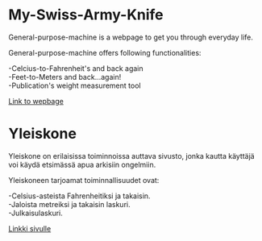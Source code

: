 # My-Swiss-Army-Knife

General-purpose-machine is a webpage to get you through everyday life.

General-purpose-machine offers following functionalities:

  -Celcius-to-Fahrenheit's and back again<br/>
  -Feet-to-Meters and back...again!<br/>
  -Publication's weight measurement tool
  
  <a href="https://song-writer-bat-81408.netlify.com/">Link to wepbage</a>

# Yleiskone

Yleiskone on erilaisissa toiminnoissa auttava sivusto, jonka kautta käyttäjä voi käydä etsimässä apua arkisiin ongelmiin.

Yleiskoneen tarjoamat toiminnallisuudet ovat:

  -Celsius-asteista Fahrenheitiksi ja takaisin.<br/>
  -Jaloista metreiksi ja takaisin laskuri.<br/>
  -Julkaisulaskuri.

  <a href="https://song-writer-bat-81408.netlify.com/">Linkki sivulle</a>
